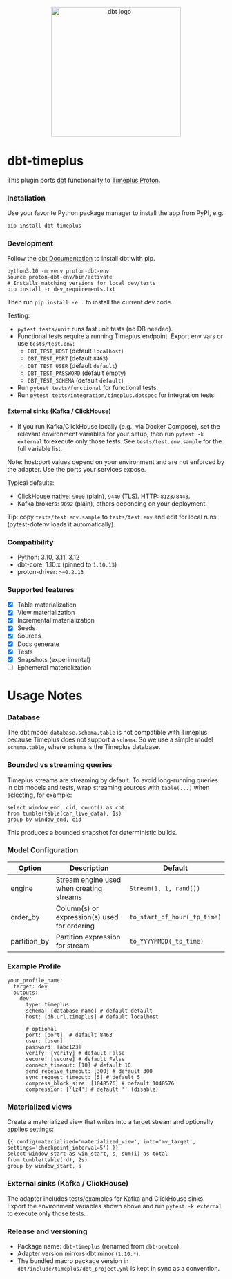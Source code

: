 <p align="center">
  <img src="etc/dbt-logo-full.svg" alt="dbt logo" width="300"/>
</p>

# dbt-timeplus

This plugin ports [dbt](https://getdbt.com) functionality to [Timeplus Proton](https://github.com/timeplus-io/proton).


### Installation

Use your favorite Python package manager to install the app from PyPI, e.g.

```bash
pip install dbt-timeplus
```

### Development
Follow the [dbt Documentation](https://docs.getdbt.com/docs/core/pip-install) to install dbt with pip.
```shell
python3.10 -m venv proton-dbt-env
source proton-dbt-env/bin/activate
# Installs matching versions for local dev/tests
pip install -r dev_requirements.txt
```
Then run `pip install -e .` to install the current dev code.

Testing:
- `pytest tests/unit` runs fast unit tests (no DB needed).
- Functional tests require a running Timeplus endpoint. Export env vars or use `tests/test.env`:
  - `DBT_TEST_HOST` (default `localhost`)
  - `DBT_TEST_PORT` (default `8463`)
  - `DBT_TEST_USER` (default `default`)
  - `DBT_TEST_PASSWORD` (default empty)
  - `DBT_TEST_SCHEMA` (default `default`)
- Run `pytest tests/functional` for functional tests.
- Run `pytest tests/integration/timeplus.dbtspec` for integration tests.

#### External sinks (Kafka / ClickHouse)
- If you run Kafka/ClickHouse locally (e.g., via Docker Compose), set the relevant environment variables for your setup, then run `pytest -k external` to execute only those tests. See `tests/test.env.sample` for the full variable list.

Note: host:port values depend on your environment and are not enforced by the adapter. Use the ports your services expose.

Typical defaults:
- ClickHouse native: `9000` (plain), `9440` (TLS). HTTP: `8123/8443`.
- Kafka brokers: `9092` (plain), others depending on your deployment.

Tip: copy `tests/test.env.sample` to `tests/test.env` and edit for local runs (pytest-dotenv loads it automatically).

### Compatibility

- Python: 3.10, 3.11, 3.12
- dbt-core: 1.10.x (pinned to `1.10.13`)
- proton-driver: `>=0.2.13`

### Supported features

- [x] Table materialization
- [x] View materialization
- [x] Incremental materialization
- [x] Seeds
- [x] Sources
- [x] Docs generate
- [x] Tests
- [x] Snapshots (experimental)
- [ ] Ephemeral materialization

# Usage Notes

### Database

The dbt model `database.schema.table` is not compatible with Timeplus because Timeplus does not support a `schema`.
So we use a simple model `schema.table`, where `schema` is the Timeplus database.

### Bounded vs streaming queries

Timeplus streams are streaming by default. To avoid long-running queries in dbt models and tests, wrap streaming sources with `table(...)` when selecting, for example:

```
select window_end, cid, count() as cnt
from tumble(table(car_live_data), 1s)
group by window_end, cid
```

This produces a bounded snapshot for deterministic builds.

### Model Configuration

| Option       | Description                                                                                                                                          | Default                                      |
|--------------|------------------------------------------------------------------------------------------------------------------------------------------------------|----------------------------------------------|
| engine       | Stream engine used when creating streams                                                                                                             | `Stream(1, 1, rand())`                       |
| order_by     | Column(s) or expression(s) used for ordering                                                                                                         | `to_start_of_hour(_tp_time)`                 |
| partition_by | Partition expression for stream                                                                                                                      | `to_YYYYMMDD(_tp_time)`                      |

### Example Profile

```
your_profile_name:
  target: dev
  outputs:
    dev:
      type: timeplus
      schema: [database name] # default default
      host: [db.url.timeplus] # default localhost

      # optional
      port: [port]  # default 8463
      user: [user]
      password: [abc123]
      verify: [verify] # default False
      secure: [secure] # default False
      connect_timeout: [10] # default 10
      send_receive_timeout: [300] # default 300
      sync_request_timeout: [5] # default 5
      compress_block_size: [1048576] # default 1048576
      compression: ['lz4'] # default '' (disable)
```

### Materialized views

Create a materialized view that writes into a target stream and optionally applies settings:

```
{{ config(materialized='materialized_view', into='mv_target', settings='checkpoint_interval=5') }}
select window_start as win_start, s, sum(i) as total
from tumble(table(rd), 2s)
group by window_start, s
```

### External sinks (Kafka / ClickHouse)

The adapter includes tests/examples for Kafka and ClickHouse sinks. Export the environment variables shown above and run `pytest -k external` to execute only those tests.

### Release and versioning

- Package name: `dbt-timeplus` (renamed from `dbt-proton`).
- Adapter version mirrors dbt minor (`1.10.*`).
- The bundled macro package version in `dbt/include/timeplus/dbt_project.yml` is kept in sync as a convention.
